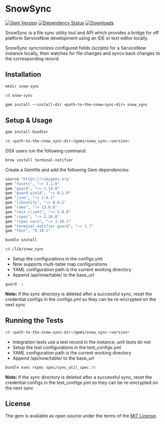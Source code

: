 # SnowSync

[![Gem Version](https://img.shields.io/badge/gem-v3.1.5-brightgreen.svg)](https://rubygems.org/gems/snow_sync) [![Dependency Status](https://img.shields.io/badge/dependencies-up--to--date-blue.svg)](https://rubygems.org/gems/snow_sync) [![Downloads](https://img.shields.io/badge/downloads-25k%2B-lightgrey.svg)](https://rubygems.org/gems/snow_sync)

SnowSync is a file sync utility tool and API which provides a bridge for off platform ServiceNow development using an IDE or text editor locally.

SnowSync syncronizes configured fields (scripts) for a ServiceNow instance locally, then watches for file changes and syncs back changes to the corresponding record.

## Installation

```bash
mkdir snow-sync
```

```bash
cd snow-sync
```

```ruby
gem install --install-dir <path-to-the-snow-sync-dir> snow_sync
```

## Setup & Usage

```ruby
gem install bundler
```

```bash
cd <path-to-the-snow_sync-dir>/gems/snow_sync-<version>
```

OSX users run the following command:

```bash
brew install terminal-notifier
```

Create a Gemfile and add the following Gem dependencies:

```ruby
source "https://rubygems.org"
gem "facets", "~> 3.1.0"
gem "guard", "~> 2.14.0"
gem "guard-yield", "~> 0.1.0"
gem "json", "~> 2.6.1"
gem "libnotify", "~> 0.9.2"
gem "rake", "~> 13.0.6"
gem "rest-client", "~> 2.0.0"
gem "rspec", "~> 3.10.0"
gem "rspec-core", "~> 3.10.1"
gem "terminal-notifier-guard", "~> 1.7"
gem "thor", "0.19.1"
```

```bash
bundle install
```

```bash
cd /lib/snow_sync
```

* Setup the configurations in the configs.yml
* Now supports multi-table map configurations
* YAML configuration path is the current working directory
* Append /api/now/table/ to the base_url

```bash
guard -i
```

**Note:** if the sync directory is deleted after a successful sync, reset the credential configs in the configs.yml so they can be re-encrypted on the next sync


## Running the Tests

```bash
cd <path-to-the-snow-sync-dir>/gems/snow_sync-<version>
```

* Integration tests use a test record in the instance, unit tests do not
* Setup the test configurations in the test_configs.yml
* YAML configuration path is the current working directory
* Append /api/now/table/ to the base_url

```ruby
bundle exec rspec spec/sync_util_spec.rb
```

**Note:** if the sync directory is deleted after a successful sync, reset the credential configs in the test_configs.yml so they can be re-encrypted on the next sync

## License

The gem is available as open source under the terms of the [MIT License](http://opensource.org/licenses/MIT).

